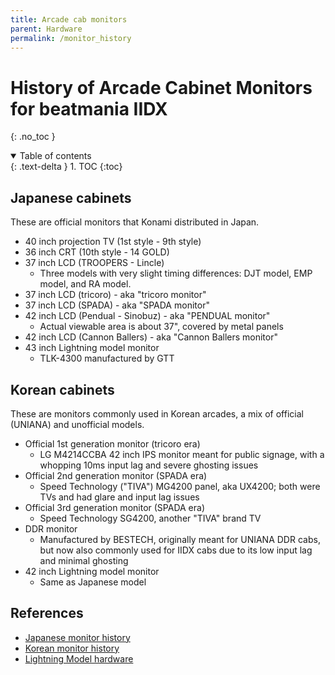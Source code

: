 ```yaml
---
title: Arcade cab monitors
parent: Hardware
permalink: /monitor_history
---
```


# History of Arcade Cabinet Monitors for beatmania IIDX
{: .no_toc }

<details open markdown="block">
 <summary>
  Table of contents
 </summary>
 {: .text-delta }
1. TOC
{:toc}
</details>

## Japanese cabinets

These are official monitors that Konami distributed in Japan.

* 40 inch projection TV (1st style - 9th style)
* 36 inch CRT (10th style - 14 GOLD)
* 37 inch LCD (TROOPERS - Lincle)
    * Three models with very slight timing differences: DJT model, EMP model, and RA model.
* 37 inch LCD (tricoro) - aka "tricoro monitor"
* 37 inch LCD (SPADA) - aka "SPADA monitor"
* 42 inch LCD (Pendual - Sinobuz) - aka "PENDUAL monitor"
    * Actual viewable area is about 37", covered by metal panels
* 42 inch LCD (Cannon Ballers) - aka "Cannon Ballers monitor"
* 43 inch Lightning model monitor
    * TLK-4300 manufactured by GTT

## Korean cabinets

These are monitors commonly used in Korean arcades, a mix of official (UNIANA) and unofficial models.

* Official 1st generation monitor (tricoro era)
    * LG M4214CCBA 42 inch IPS monitor meant for public signage, with a whopping 10ms input lag and severe ghosting issues
* Official 2nd generation monitor (SPADA era)
    * Speed Technology ("TIVA") MG4200 panel, aka UX4200; both were TVs and had glare and input lag issues
* Official 3rd generation monitor (SPADA era)
    * Speed Technology SG4200, another "TIVA" brand TV
* DDR monitor
    * Manufactured by BESTECH, originally meant for UNIANA DDR cabs, but now also commonly used for IIDX cabs due to its low input lag and minimal ghosting
* 42 inch Lightning model monitor
    * Same as Japanese model

## References

* [Japanese monitor history](http://kururusky.com/?p=1458)
* [Korean monitor history](https://namu.wiki/w/beatmania%20IIDX/%EB%8C%80%ED%95%9C%EB%AF%BC%EA%B5%AD#s-3.2)
* [Lightning Model hardware](https://land3939.info/mgame/1148)